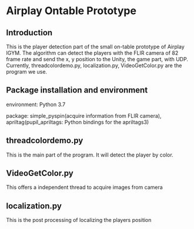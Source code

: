 # Airplay Ontable Prototype

## Introduction

This is the player detection part of the small on-table prototype of Airplay IGYM. The algorithm can detect the players with the FLIR camera of 82 frame rate and send the x, y position to the Unity, the game part, with UDP. Currently, threadcolordemo.py, localization.py, VideoGetColor.py are the program we use.

## Package installation and environment

environment: Python 3.7

package: simple_pyspin(acquire information from FLIR camera),  apriltag(pupil_apriltags: Python bindings for the apriltags3) 

## threadcolordemo.py

This is the main part of the program. It will detect the player by color.

## VideoGetColor.py

This offers a independent thread to acquire images from camera

## localization.py

This is the post processing of localizing the players position
